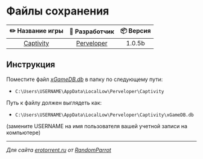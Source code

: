 # Файлы сохранения

| ✏️ Название игры | 👤 Разработчик | 📦 Версия |
| :-: | :-: | :-: |
| [Captivity](https://erotorrent.ru/action/2437-captivity.html) | [Perveloper](https://itch.io/profile/perveloper) | 1.0.5b |

## Инструкция

Поместите файл *[xGameDB.db](/xGameDB.db)* в папку по следующему пути:

- `C:\Users\USERNAME\AppData\LocalLow\Perveloper\Captivity`

Путь к файлу должен выглядеть как:

- `C:\Users\USERNAME\AppData\LocalLow\Perveloper\Captivity\xGameDB.db`

(замените USERNAME на имя пользователя вашей учетной записи на компьютере)

---

*Для сайта [erotorrent.ru](https://erotorrent.ru/) от [RandomParrot](https://erotorrent.ru/user/RandomParrot/)*
